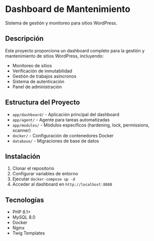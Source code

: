 # Dashboard de Mantenimiento

Sistema de gestión y monitoreo para sitios WordPress.

## Descripción

Este proyecto proporciona un dashboard completo para la gestión y mantenimiento de sitios WordPress, incluyendo:

- Monitoreo de sitios
- Verificación de inmutabilidad
- Gestión de trabajos asíncronos
- Sistema de autenticación
- Panel de administración

## Estructura del Proyecto

- `app/dashboard/` - Aplicación principal del dashboard
- `app/agent/` - Agente para tareas automatizadas
- `app/modules/` - Módulos específicos (hardening, lock, permissions, scanner)
- `docker/` - Configuración de contenedores Docker
- `database/` - Migraciones de base de datos

## Instalación

1. Clonar el repositorio
2. Configurar variables de entorno
3. Ejecutar `docker-compose up -d`
4. Acceder al dashboard en `http://localhost:8080`

## Tecnologías

- PHP 8.1+
- MySQL 8.0
- Docker
- Nginx
- Twig Templates